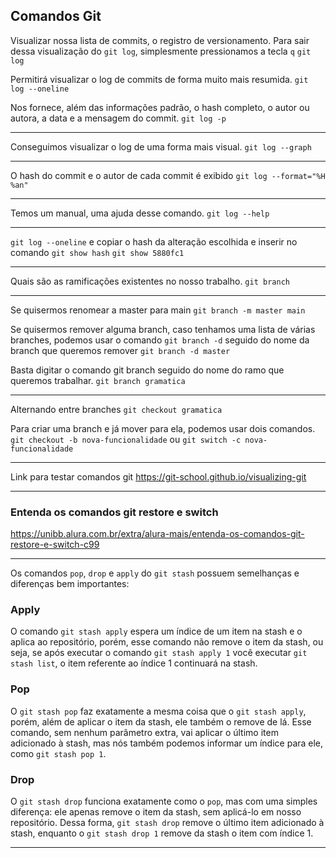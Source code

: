 ## Comandos Git

Visualizar nossa lista de commits, o registro de versionamento.
Para sair dessa visualização do `git log`, simplesmente pressionamos a tecla `q`
`git log`


Permitirá visualizar o log de commits de forma muito mais resumida.
`git log --oneline`

Nos fornece, além das informações padrão, o hash completo, o autor ou autora, a data e a mensagem do commit.
`git log -p`

---

Conseguimos visualizar o log de uma forma mais visual.
`git log --graph`

---

O hash do commit e o autor de cada commit é exibido
`git log --format="%H %an"`

---

Temos um manual, uma ajuda desse comando.
`git log --help`

---

`git log --oneline` e copiar o hash da alteração escolhida e inserir no comando `git show hash`
`git show 5880fc1`

---

Quais são as ramificações existentes no nosso trabalho.
`git branch`

---

Se quisermos renomear a master para main
`git branch -m master main`

Se quisermos remover alguma branch, caso tenhamos uma lista de várias branches,
podemos usar o comando `git branch -d` seguido do nome da branch que queremos remover
`git branch -d master`

Basta digitar o comando git branch seguido do nome do ramo que queremos trabalhar.
`git branch gramatica`

---

Alternando entre branches
`git checkout gramatica`

Para criar uma branch e já mover para ela, podemos usar dois comandos.
`git checkout -b nova-funcionalidade`
ou
`git switch -c nova-funcionalidade`

---
Link para testar comandos git
https://git-school.github.io/visualizing-git

---

### Entenda os comandos git restore e switch
https://unibb.alura.com.br/extra/alura-mais/entenda-os-comandos-git-restore-e-switch-c99

---

Os comandos `pop`, `drop` e `apply` do `git stash` possuem semelhanças e diferenças bem importantes:

### Apply
O comando `git stash apply` espera um índice de um item na stash e o aplica ao repositório,
porém, esse comando não remove o item da stash, ou seja, se após executar o comando `git stash apply 1` você executar `git stash list`, o item referente ao índice 1 continuará na stash.

### Pop
O `git stash pop` faz exatamente a mesma coisa que o `git stash apply`, porém, além de aplicar o item da stash,
ele também o remove de lá. Esse comando, sem nenhum parâmetro extra, vai aplicar o último item adicionado à stash, mas nós também podemos informar um índice para ele, como `git stash pop 1`.

### Drop
O `git stash drop` funciona exatamente como o `pop`, mas com uma simples diferença:
ele apenas remove o item da stash, sem aplicá-lo em nosso repositório. Dessa forma, `git stash drop` remove o último item adicionado à stash,
enquanto o `git stash drop 1` remove da stash o item com índice 1.

---
